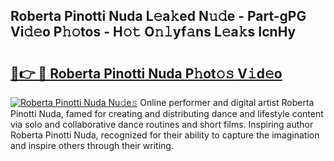 ## Roberta Pinotti Nuda L𝚎a𝚔ed N𝚞𝚍e - Part-gPG Vi𝚍𝚎o P𝚑𝚘tos - H𝚘𝚝 O𝚗𝚕yf𝚊ns L𝚎a𝚔s IcnHy

# <h2><a href="http://kf9orf0.oniu.top/?m=Roberta+Pinotti+Nuda">🔗👉 🔴 Roberta Pinotti Nuda P𝚑ot𝚘𝚜 V𝚒d𝚎o</a></h2>

[![Roberta Pinotti Nuda Nu𝚍e𝚜](https://i.imgur.com/0qMVB7G.gif)](http://kf9orf0.oniu.top/?m=Roberta+Pinotti+Nuda)
Online performer and digital artist Roberta Pinotti Nuda, famed for creating and distributing dance and lifestyle content via solo and collaborative dance routines and short films. Inspiring author Roberta Pinotti Nuda, recognized for their ability to capture the imagination and inspire others through their writing.  
